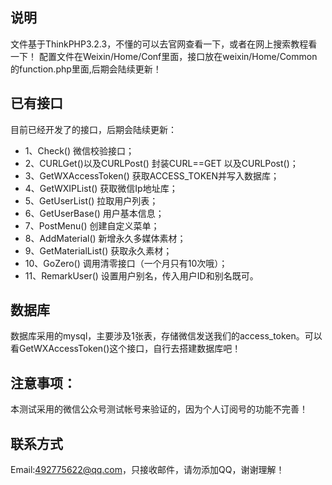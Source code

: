 ﻿
## 说明

文件基于ThinkPHP3.2.3，不懂的可以去官网查看一下，或者在网上搜索教程看一下！
配置文件在Weixin/Home/Conf里面，接口放在weixin/Home/Common 的function.php里面,后期会陆续更新！

## 已有接口

目前已经开发了的接口，后期会陆续更新：

*  1、Check() 微信校验接口；
*  2、CURLGet()以及CURLPost() 封装CURL==GET 以及CURLPost()；
*  3、GetWXAccessToken() 获取ACCESS_TOKEN并写入数据库；
*  4、GetWXIPList() 获取微信Ip地址库；
*  5、GetUserList() 拉取用户列表；
*  6、GetUserBase() 用户基本信息；
*  7、PostMenu() 创建自定义菜单；
*  8、AddMaterial() 新增永久多媒体素材；
*  9、GetMaterialList() 获取永久素材；
*  10、GoZero() 调用清零接口（一个月只有10次哦）；
*  11、RemarkUser() 设置用户别名，传入用户ID和别名既可。

## 数据库

数据库采用的mysql，主要涉及1张表，存储微信发送我们的access_token。可以看GetWXAccessToken()这个接口，自行去搭建数据库吧！

## 注意事项：

本测试采用的微信公众号测试帐号来验证的，因为个人订阅号的功能不完善！

## 联系方式

Email:492775622@qq.com，只接收邮件，请勿添加QQ，谢谢理解！